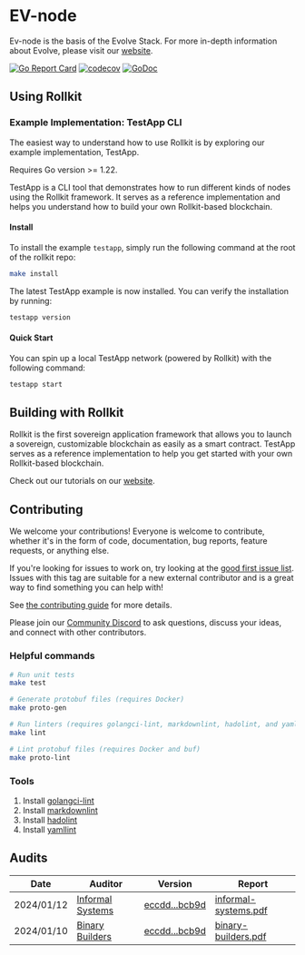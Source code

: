 # EV-node

Ev-node is the basis of the Evolve Stack. For more in-depth information about Evolve, please visit our [website][docs].

<!-- markdownlint-disable MD013 -->
[![Go Report Card](https://goreportcard.com/badge/github.com/evstack/ev-node)](https://goreportcard.com/report/github.com/evstack/ev-node)
[![codecov](https://codecov.io/gh/evstack/ev-node/branch/main/graph/badge.svg?token=CWGA4RLDS9)](https://codecov.io/gh/evstack/ev-node)
[![GoDoc](https://godoc.org/github.com/evstack/ev-node?status.svg)](https://godoc.org/github.com/evstack/ev-node)
<!-- markdownlint-enable MD013 -->

## Using Rollkit

### Example Implementation: TestApp CLI

The easiest way to understand how to use Rollkit is by exploring our example implementation, TestApp.

Requires Go version >= 1.22.

TestApp is a CLI tool that demonstrates how to run different kinds of nodes using the Rollkit framework.
It serves as a reference implementation and helps you understand how to build your own Rollkit-based blockchain.

#### Install

To install the example `testapp`, simply run the following command at the root of the
rollkit repo:

```bash
make install
```

The latest TestApp example is now installed. You can verify the installation by running:

```bash
testapp version
```

#### Quick Start

You can spin up a local TestApp network (powered by Rollkit) with the following command:

```bash
testapp start
```

## Building with Rollkit

Rollkit is the first sovereign application framework that allows you to launch
a sovereign, customizable blockchain as easily as a smart contract.
TestApp serves as a reference implementation to help you get started with your own Rollkit-based blockchain.

Check out our tutorials on our [website][docs].

## Contributing

We welcome your contributions! Everyone is welcome to contribute, whether it's
in the form of code, documentation, bug reports, feature
requests, or anything else.

If you're looking for issues to work on, try looking at the
[good first issue list](https://github.com/evstack/ev-node/issues?q=is%3Aissue+is%3Aopen+label%3A%22good+first+issue%22).
Issues with this tag are suitable for a new external contributor and is a great
way to find something you can help with!

See
[the contributing guide](https://github.com/evstack/ev-node/blob/main/CONTRIBUTING.md)
for more details.

Please join our
[Community Discord](https://discord.com/invite/YsnTPcSfWQ)
to ask questions, discuss your ideas, and connect with other contributors.

### Helpful commands

```sh
# Run unit tests
make test

# Generate protobuf files (requires Docker)
make proto-gen

# Run linters (requires golangci-lint, markdownlint, hadolint, and yamllint)
make lint

# Lint protobuf files (requires Docker and buf)
make proto-lint

```

### Tools

1. Install [golangci-lint](https://golangci-lint.run/welcome/install/)
1. Install [markdownlint](https://github.com/DavidAnson/markdownlint)
1. Install [hadolint](https://github.com/hadolint/hadolint)
1. Install [yamllint](https://yamllint.readthedocs.io/en/stable/quickstart.html)

## Audits

| Date | Auditor | Version | Report |
|---|---|---|---|
| 2024/01/12 | [Informal Systems](https://informal.systems/) | [eccdd...bcb9d](https://github.com/evstack/ev-node/commit/eccdd0f1793a5ac532011ef4d896de9e0d8bcb9d) | [informal-systems.pdf](docs/audit/informal-systems.pdf) |
| 2024/01/10 | [Binary Builders](https://binary.builders/)   | [eccdd...bcb9d](https://github.com/evstack/ev-node/commit/eccdd0f1793a5ac532011ef4d896de9e0d8bcb9d) | [binary-builders.pdf](docs/audit/binary-builders.pdf)   |

[docs]: https://rollkit.dev
